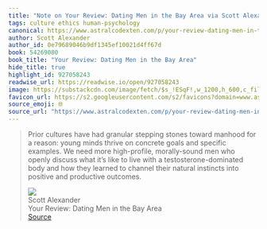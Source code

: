 ```yaml
---
title: "Note on Your Review: Dating Men in the Bay Area via Scott Alexander"
tags: culture ethics human-psychology
canonical: https://www.astralcodexten.com/p/your-review-dating-men-in-the-bay?utm_source=post-email-title&publication_id=89120&post_id=167094307&utm_campaign=email-post-title&isFreemail=true&r=1yfu1j&triedRedirect=true&utm_medium=email
author: Scott Alexander
author_id: 0e79689046b9df1345ef10021d4ff67d
book: 54269080
book_title: "Your Review: Dating Men in the Bay Area"
hide_title: true
highlight_id: 927058243
readwise_url: https://readwise.io/open/927058243
image: https://substackcdn.com/image/fetch/$s_!ESqF!,w_1200,h_600,c_fill,f_jpg,q_auto:good,fl_progressive:steep,g_auto/https%3A%2F%2Fsubstack-post-media.s3.amazonaws.com%2Fpublic%2Fimages%2F598d05dc-2de3-4447-b025-1d9b90e4ac7e_372x248.png
favicon_url: https://s2.googleusercontent.com/s2/favicons?domain=www.astralcodexten.com
source_emoji: 🌐
source_url: "https://www.astralcodexten.com/p/your-review-dating-men-in-the-bay?utm_source=post-email-title&publication_id=89120&post_id=167094307&utm_campaign=email-post-title&isFreemail=true&r=1yfu1j&triedRedirect=true&utm_medium=email#:~:text=Prior%20cultures%20have,and%20productive%20outcomes."
---
```


> Prior cultures have had granular stepping stones toward manhood for a reason: young minds thrive on concrete goals and specific examples. We need more high-profile, morally-sound men who openly discuss what it’s like to live with a testosterone-dominated body and how they learned to channel their natural instincts into positive and productive outcomes.
> <div class="quoteback-footer"><div class="quoteback-avatar"><img class="mini-favicon" src="https://s2.googleusercontent.com/s2/favicons?domain=www.astralcodexten.com"></div><div class="quoteback-metadata"><div class="metadata-inner"><span style="display:none">FROM:</span><div aria-label="Scott Alexander" class="quoteback-author"> Scott Alexander</div><div aria-label="Your Review: Dating Men in the Bay Area" class="quoteback-title"> Your Review: Dating Men in the Bay Area</div></div></div><div class="quoteback-backlink"><a target="_blank" aria-label="go to the full text of this quotation" rel="noopener" href="https://www.astralcodexten.com/p/your-review-dating-men-in-the-bay?utm_source=post-email-title&publication_id=89120&post_id=167094307&utm_campaign=email-post-title&isFreemail=true&r=1yfu1j&triedRedirect=true&utm_medium=email#:~:text=Prior%20cultures%20have,and%20productive%20outcomes." class="quoteback-arrow"> Source</a></div></div>